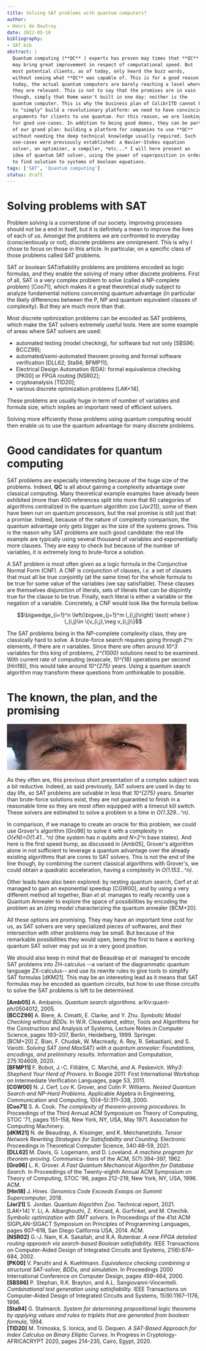```yaml
---
title: Solving SAT problems with quantum computers?
author:
- Henri de Boutray
date: 2022-05-10
bibliography:
- SAT.bib
abstract: |
  Quantum computing (**QC** ) experts has proven may times that **QC**
  may bring great improvement in respect of computational speed. But
  most potential clients, as of today, only heard the buzz words,
  without seeing what **QC** was capable of. This is for a good reason:
  today, the actual quantum computers are barely reaching a level where
  they are relevant. This is not to say that the promises are in vain
  though, simply that Rome wasn't built in one day: neither is the
  quantum computer. This is why the business plan of ColibrITD cannot be
  to "simply" build a revolutionary platform: we need to have convincing
  arguments for clients to use quantum. For this reason, we are looking
  for good use-cases. In addition to being good demos, they can be part
  of our grand plan: building a platform for companies to use **QC**
  without needing the deep technical knowledge usually required. Such
  use-cases were previously established: a Navier-Stokes equation
  solver, an optimizer, a compiler, *etc...* I will here present an
  idea of quantum SAT solver, using the power of superposition in order
  to find solution to systems of boolean equations.
tags: ['SAT', 'Quantum computing']
status: draft
---
```


# Solving problems with SAT

Problem solving is a cornerstone of our society. Improving processes
should not be a end in itself, but it is definitely a mean to improve
the lives of each of us. Amongst the problems we are confronted to
everyday (conscientiously or not), discrete problems are omnipresent.
This is why I chose to focus on those in this article. In particular, on
a specific class of those problems called SAT problems.

SAT or boolean SATisfiability problems are problems encoded as logic
formulas, and they enable the solving of many other discrete problems.
First of all, SAT is a very complex problem to solve (called a
NP-complete problem) [Coo71], which makes it a great theoretical study
subject to analyze fundamental notions concerning quantum advantage (in
particular the likely differences between the P, NP and quantum
equivalent classes of complexity). But they are much more than that.

Most discrete optimization problems can be encoded as SAT problems,
which make the SAT solvers extremely useful tools. Here are some example
of areas where SAT solvers are used:

- automated testing (model checking), for software but not only
  [SBS96; BCCZ99];
- automated/semi-automated theorem proving and formal software
  verification [DLL62; Sta94; BFMP11];
- Electrical Design Automation (EDA): formal equivalence checking [PK00] or
  FPGA routing [NSR02];
-  cryptoanalysis [TID20];
-  various discrete optimization problems [LAK+14].

These problems are usually huge in term of number of variables and
formula size, which implies an important need of efficient solvers.

Solving more efficiently those problems using quantum computing would
then enable us to use the quantum advantage for many discrete problems.

# Good candidates for quantum computing

SAT problems are especially interesting because of the huge size of the
problems. Indeed, **QC** is all about gaining a complexity advantage
over classical computing. Many theoretical example examples have already
been exhibited (more than 400 references split into more that 60
categories of algorithms centralized in the quantum algorithm zoo
[Jor21]), some of them have been run on quantum processors, but the
real promise is still just that: a promise. Indeed, because of the nature of
complexity comparison, the quantum advantage only gets bigger as the
size of the systems grows. This is the reason why SAT problems are such
good candidate: the real life example are typically using several
thousand of variables and exponentially more clauses. They are easy to
check but because of the number of variables, it is extremely long to
brute-force a solution.

A SAT problem is most often given as a logic formula in the Conjunctive
Normal Form (CNF). A CNF is conjunction of clauses, *i.e.* a set of
clauses that must all be true conjointly (at the same time) for the whole
formula to be true for some value of the variables (we say satisfiable).
These clauses are themselves disjunction of literals, sets of literals
that can be disjointly true for the clause to be true. Finally,
each literal is either a variable or the negation of a variable.
Concretely, a CNF would look like the formula bellow.

$$\bigwedge_{i=1}^n \left(\bigvee_{j=1}^m l_{i,j}\right) \text{ where } l_{i,j}\in \{v_{i,j},\neg v_{i,j}\}$$

The SAT problems being in the NP-complete complexity class, they are
classically hard to solve. A brute-force search requires going through
*2^n* elements, if there are *n* variables. Since there are often around
*10^3* variables for this king of problems, *2^{1000}* solutions need to
be examined. With current rate of computing (exascale, *10^{18}*
operations per second [Hin18]), this would take around *10^{275}*
years. Using a quantum search algorithm may transform these questions
from unthinkable to possible.

<!-- Note that this time is an estimation for the run time of a naive solution, but a
very active research is taking place into finding efficient ways to solve SAT
problems, so you may find algorithms able to find solutions in reasonable time.
But for now (and for the foreseeable future), no such algorithm will find
solutions with a 100% probability: current algorithms have no guarantees to
terminate in a reasonable time. -->

# The known, the plan, and the promising

![](resources/GoodBadUgly_stare.png)

As they often are, this previous short presentation of a complex subject
was a bit reductive. Indeed, as said previously, SAT solvers are used in
day to day life, so SAT problems are solvable in less that *10^{275}*
years. Smarter than brute-force solutions exist, they are not guarantied
to finish in a reasonable time so they are most often equipped with a
timeout kill switch. These solvers are estimated to solve a problem in a
time in *O(1.329...^n)*.

In comparison, if we manage to create an oracle for this problem, we
could use Grover's algorithm [Gro96] to solve it with a complexity in
*O(√N)=O(1.41...^n)* (the system has *n* qubits and *N=2^n* 
base states). And here is the first speed bump, as discussed in [Amb05],
Grover's algorithm alone in not sufficient to leverage a quantum advantage over
the already existing algorithms that are cores to SAT solvers. This is
not the end of the line though, by combining the current classical
algorithms with Grover's, we could obtain a quadratic acceleration,
having a complexity in *O(1.153...^n)*.

Other leads have also been explored: by nesting quantum search, Cerf *et
al.* managed to gain an exponential speedup [CGW00], and by using a
very different method all together, Bian *et al.* manages to really
recently use a Quantum Annealer to explore the space of possibilities by
encoding the problem as an *Izing model* characterizing the quantum
annealer [BCM+20].

All these options are promising. They may have an important time cost
for us, as SAT solvers are very specialized pieces of softwares, and
their intersection with other problems may be small. But because of the
remarkable possibilities they would open, being the first to have a
working quantum SAT solver may put us in a very good position.

We should also keep in mind that de Beaudrap *et al.* managed to encode
SAT problems into ZH-calculus --a variant of the diagrammatic quantum
language ZX-calculus-- and use its rewrite rules to give tools to
simplify SAT formulas [dKM21]. This may be an interesting lead as it
means that SAT formulas may be encoded as quantum circuits, but how to
use those circuits to solve the SAT problems is left to be determined.

**[Amb05]** A. Ambainis. *Quantum search algorithms.* arXiv:quant-ph/0504012, 2005. <br>
**[BCCZ99]** A. Biere, A. Cimatti, E. Clarke, and Y. Zhu. *Symbolic Model Checking without BDDs.* In W.R.
Cleaveland, editor, Tools and Algorithms for the Construction and Analysis of Systems, Lecture
Notes in Computer Science, pages 193–207, Berlin, Heidelberg, 1999. Springer.<br>
[BCM+20] Z. Bian, F. Chudak, W. Macready, A. Roy, R. Sebastiani, and S. Varotti.
*Solving SAT (and MaxSAT) with a quantum annealer: Foundations, encodings, and
 preliminary results.* Information and Computation, 275:104609, 2020.<br>
**[BFMP11]** F. Bobot, J.-C. Filliâtre, C. Marché, and A. Paskevich. *Why3: Shepherd
Your Herd of Provers.* In Boogie 2011: First International Workshop on
Intermediate Verification Languages, page 53, 2011.<br>
**[CGW00]** N. J. Cerf, Lov K. Grover, and Colin P. Williams. *Nested Quantum Search and NP-Hard Problems.*
Applicable Algebra in Engineering, Communication and Computing, 10(4–5):311–338, 2000.<br>
**[Coo71]** S. A. Cook. *The complexity of theorem-proving procedures.* In Proceedings of the Third Annual
ACM Symposium on Theory of Computing, STOC '71, pages 151–158, New York, NY, USA, May
1971. Association for Computing Machinery.<br>
**[dKM21]** N. de Beaudrap, A. Kissinger, and K. Meichanetzidis. *Tensor Network Rewriting Strategies for
Satisfiability and Counting.* Electronic Proceedings in Theoretical Computer
Science, 340:46–59, 2021.<br>
**[DLL62]** M. Davis, G. Logemann, and D. Loveland. *A machine program for theorem-proving.* Communica-
tions of the ACM, 5(7):394–397, 1962.<br>
**[Gro96]** L. K. Grover. *A Fast Quantum Mechanical Algorithm for Database Search.* In Proceedings of the
Twenty-eighth Annual ACM Symposium on Theory of Computing, STOC '96, pages 212–219, New
York, NY, USA, 1996. ACM.<br>
**[Hin18]** J. Hines. *Genomics Code Exceeds Exaops on Summit Supercomputer*, 2018.<br>
**[Jor21]** S. Jordan. Quantum Algorithm Zoo. Technical report, 2021.<br>
[LAK+14] Y. Li, A. Albarghouthi, Z. Kincaid, A. Gurfinkel, and M. Chechik. *Symbolic optimization with
SMT solvers.* In Proceedings of the 41st ACM SIGPLAN-SIGACT Symposium on Principles of
Programming Languages, pages 607–618, San Diego California USA, 2014. ACM.<br>
**[NSR02]** G.-J. Nam, K.A. Sakallah, and R.A. Rutenbar. *A new FPGA detailed routing 
approach via search-based Boolean satisfiability.* IEEE Transactions on Computer-Aided Design of Integrated Circuits
and Systems, 21(6):674–684, 2002.<br>
**[PK00]** V. Paruthi and A. Kuehlmann. *Equivalence checking combining a structural SAT-solver, BDDs,
and simulation.* In Proceedings 2000 International Conference on Computer Design, pages 459–464,
2000.<br>
**[SBS96]** P. Stephan, R.K. Brayton, and A.L. Sangiovanni-Vincentelli. *Combinational test generation using
satisfiability.* IEEE Transactions on Computer-Aided Design of Integrated Circuits and Systems,
15(9):1167–1176, 1996.<br>
**[Sta94]** G. Stalmarck. *System for determining propositional logic theorems by applying values and rules to
triplets that are generated from boolean formula*, 1994.<br>
**[TID20]** M. Trimoska, S. Ionica, and G. Dequen. *A SAT-Based Approach for Index Calculus on Binary
Elliptic Curves.* In Progress in Cryptology-AFRICACRYPT 2020, pages 214–235,
Cairo, Egypt, 2020.